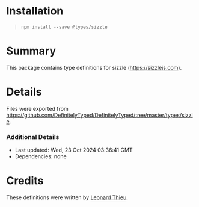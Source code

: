 # Installation

> `npm install --save @types/sizzle`

# Summary

This package contains type definitions for sizzle (https://sizzlejs.com).

# Details

Files were exported from https://github.com/DefinitelyTyped/DefinitelyTyped/tree/master/types/sizzle.

### Additional Details

* Last updated: Wed, 23 Oct 2024 03:36:41 GMT
* Dependencies: none

# Credits

These definitions were written by [Leonard Thieu](https://github.com/leonard-thieu).
